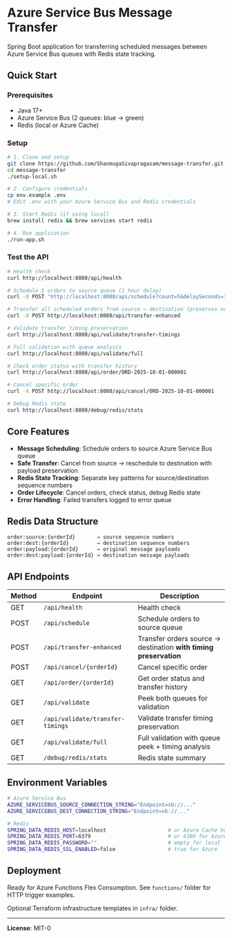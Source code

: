 # Azure Service Bus Message Transfer

Spring Boot application for transferring scheduled messages between Azure Service Bus queues with Redis state tracking.

## Quick Start

### Prerequisites
- Java 17+
- Azure Service Bus (2 queues: blue → green)
- Redis (local or Azure Cache)

### Setup
```bash
# 1. Clone and setup
git clone https://github.com/ShanmugaSivapragasam/message-transfer.git
cd message-transfer
./setup-local.sh

# 2. Configure credentials
cp env.example .env
# Edit .env with your Azure Service Bus and Redis credentials

# 3. Start Redis (if using local)
brew install redis && brew services start redis

# 4. Run application
./run-app.sh
```

### Test the API
```bash
# Health check
curl http://localhost:8080/api/health

# Schedule 5 orders to source queue (1 hour delay)
curl -X POST "http://localhost:8080/api/schedule?count=5&delaySeconds=3600"

# Transfer all scheduled orders from source → destination (preserves original timing)
curl -X POST http://localhost:8080/api/transfer-enhanced

# Validate transfer timing preservation
curl http://localhost:8080/api/validate/transfer-timings

# Full validation with queue analysis
curl http://localhost:8080/api/validate/full

# Check order status with transfer history
curl http://localhost:8080/api/order/ORD-2025-10-01-000001

# Cancel specific order
curl -X POST http://localhost:8080/api/cancel/ORD-2025-10-01-000001

# Debug Redis state
curl http://localhost:8080/debug/redis/stats
```

## Core Features

- **Message Scheduling**: Schedule orders to source Azure Service Bus queue
- **Safe Transfer**: Cancel from source → reschedule to destination with payload preservation  
- **Redis State Tracking**: Separate key patterns for source/destination sequence numbers
- **Order Lifecycle**: Cancel orders, check status, debug Redis state
- **Error Handling**: Failed transfers logged to error queue

## Redis Data Structure
```
order:source:{orderId}       → source sequence numbers
order:dest:{orderId}         → destination sequence numbers  
order:payload:{orderId}      → original message payloads
order:dest:payload:{orderId} → destination message payloads
```

## API Endpoints

| Method | Endpoint | Description |
|--------|----------|-------------|
| GET | `/api/health` | Health check |
| POST | `/api/schedule` | Schedule orders to source queue |
| POST | `/api/transfer-enhanced` | Transfer orders source → destination **with timing preservation** |
| POST | `/api/cancel/{orderId}` | Cancel specific order |
| GET | `/api/order/{orderId}` | Get order status and transfer history |
| GET | `/api/validate` | Peek both queues for validation |
| GET | `/api/validate/transfer-timings` | Validate transfer timing preservation |
| GET | `/api/validate/full` | Full validation with queue peek + timing analysis |
| GET | `/debug/redis/stats` | Redis state summary |

## Environment Variables

```bash
# Azure Service Bus
AZURE_SERVICEBUS_SOURCE_CONNECTION_STRING="Endpoint=sb://..."
AZURE_SERVICEBUS_DEST_CONNECTION_STRING="Endpoint=sb://..."

# Redis
SPRING_DATA_REDIS_HOST=localhost                    # or Azure Cache host
SPRING_DATA_REDIS_PORT=6379                         # or 6380 for Azure
SPRING_DATA_REDIS_PASSWORD=""                       # empty for local
SPRING_DATA_REDIS_SSL_ENABLED=false                 # true for Azure
```

## Deployment

Ready for Azure Functions Flex Consumption. See `functions/` folder for HTTP trigger examples.

Optional Terraform infrastructure templates in `infra/` folder.

---

**License**: MIT-0
